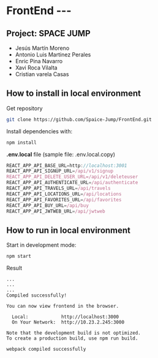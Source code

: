 # FrontEnd --- 

## Project: SPACE JUMP
* Jesús Martín Moreno
* Antonio Luis Martinez Perales
* Enric Pina Navarro
* Xavi Roca Vilalta
* Cristian varela Casas

## How to install in local environment

Get repository
```sh
git clone https://github.com/Spaice-Jump/FrontEnd.git
```

Install dependencies with:
```sh
npm install
```

**.env.local** file (sample file: .env.local.copy)
```js
REACT_APP_API_BASE_URL=http://localhost:3001
REACT_APP_API_SIGNUP_URL=/api/v1/signup
REACT_APP_API_DELETE_USER_URL=/api/v1/deleteuser
REACT_APP_API_AUTHENTICATE_URL=/api/authenticate
REACT_APP_API_TRAVELS_URL=/api/travels
REACT_APP_API_LOCATIONS_URL=/api/locations
REACT_APP_API_FAVORITES_URL=/api/favorites
REACT_APP_API_BUY_URL=/api/buy
REACT_APP_API_JWTWEB_URL=/api/jwtweb
```

## How to run in local environment

Start in development mode:
```sh
npm start
```

Result
```log  
...
...
...
Compiled successfully!

You can now view frontend in the browser.

  Local:            http://localhost:3000
  On Your Network:  http://10.23.2.245:3000

Note that the development build is not optimized.
To create a production build, use npm run build.

webpack compiled successfully
```




